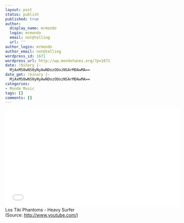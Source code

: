 ```yaml
---
layout: post
status: publish
published: true
author:
  display_name: mrmondo
  login: mrmondo
  email: not@telling
  url: ''
author_login: mrmondo
author_email: not@telling
wordpress_id: 1671
wordpress_url: http://wp.mondotunes.org/?p=1671
date: !binary |-
  MjAxMS0wNS0yNyAwNDozODozNSArMDAwMA==
date_gmt: !binary |-
  MjAxMS0wNS0yNyAwNDozODozNSArMDAwMA==
categories:
- Mondo Music
tags: []
comments: []
---
```

<iframe width="560" height="315" src="//www.youtube.com/embed/QS4kiIMKpuw" frameborder="0"> </iframe>
Los Tiki Phantoms - Heavy Surfer
<div class="attribution">(<span>Source:</span> <a href="http://www.youtube.com/">http://www.youtube.com/</a>)</div>
